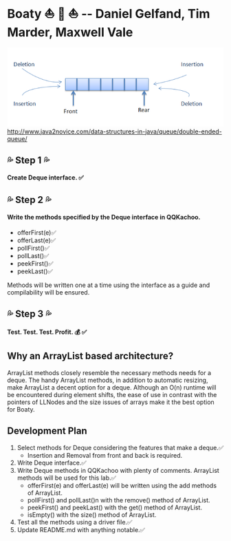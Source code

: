 # Boaty :boat: :speedboat: :sailboat: -- Daniel Gelfand, Tim Marder, Maxwell Vale

![](https://github.com/DanielGelfand/Boaty/blob/master/deque.png)
http://www.java2novice.com/data-structures-in-java/queue/double-ended-queue/
##  :sweat_drops: Step 1 :sweat_drops:  
#### Create Deque interface. :white_check_mark:	



## :sweat_drops: Step 2 :sweat_drops:
#### Write the methods specified by the Deque interface in QQKachoo.
* offerFirst(e):white_check_mark:
* offerLast(e):white_check_mark:
* pollFirst():white_check_mark:
* pollLast():white_check_mark:
* peekFirst():white_check_mark:
* peekLast():white_check_mark:

Methods will be written one at a time using the interface as a guide and compilability will be ensured.

## :sweat_drops: Step 3 :sweat_drops:
#### Test. Test. Test. Profit. :moneybag: :white_check_mark:

## Why an ArrayList based architecture?
ArrayList methods closely resemble the necessary methods needs for a deque.
The handy ArrayList methods, in addition to automatic resizing, make ArrayList a decent option for a deque.
Although an O(n) runtime will be encountered during element shifts, the ease of use in contrast with the pointers of LLNodes
and the size issues of arrays make it the best option for Boaty.

## Development Plan
1. Select methods for Deque considering the features that make a deque.:white_check_mark:
   * Insertion and Removal from front and back is required.
2. Write Deque interface.:white_check_mark:
3. Write Deque methods in QQKachoo with plenty of comments. ArrayList methods will be used for this lab.:white_check_mark:
   * offerFirst(e) and offerLast(e) will be written using the add methods of ArrayList.
   * pollFirst() and pollLast()n with the remove() method of ArrayList.
   * peekFirst() and peekLast() with the get() method of ArrayList.
   * isEmpty() with the size() method of ArrayList.
4. Test all the methods using a driver file.:white_check_mark:
5. Update README.md with anything notable.:white_check_mark:
